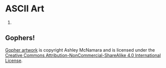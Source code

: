 # ASCII Art

1. 

## Gophers!
[Gopher artwork][gophers] is copyright Ashley McNamara and is licensed under the 
[Creative Commons Attribution-NonCommercial-ShareAlike 4.0 International License][cc]. 

[gophers]: https://github.com/ashleymcnamara/gophers
[cc]: http://creativecommons.org/licenses/by-nc-sa/4.0/